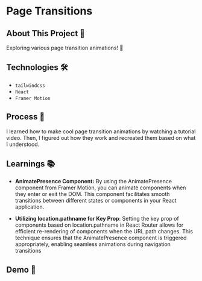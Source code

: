 # Page Transitions 

## About This Project 🚀
Exploring various page transition animations! 🌟

## Technologies 🛠️
- `tailwindcss`
- `React`
- `Framer Motion`

## Process 💭
I learned how to make cool page transition animations by watching a tutorial video. Then, I figured out how they work and recreated them based on what I understood.


## Learnings 📚
- **AnimatePresence Component:** By using the AnimatePresence component from Framer Motion, you can animate components when they enter or exit the DOM. This component facilitates smooth transitions between different states or components in your React application.

- **Utilizing location.pathname for Key Prop**: Setting the key prop of components based on location.pathname in React Router allows for efficient re-rendering of components when the URL path changes. This technique ensures that the AnimatePresence component is triggered appropriately, enabling seamless animations during navigation transitions


## Demo 📸 
